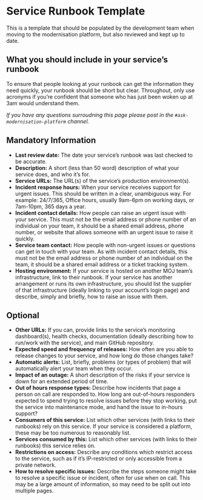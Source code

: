 # Service Runbook Template

This is a template that should be populated by the development team when moving to the modernisation platform, but also reviewed and kept up to date.

## What you should include in your service’s runbook

To ensure that people looking at your runbook can get the information they need quickly, your runbook should be short but clear. Throughout, only use acronyms if you’re confident that someone who has just been woken up at 3am would understand them.

*If you have any questions surroudning this page please post in the `#ask-modernisation-platform` channel.*

## Mandatory Information
* __Last review date:__ The date your service’s runbook was last checked to be accurate.
* __Description:__ A short (less than 50 word) description of what your service does, and who it’s for.
* __Service URLs:__ The URL(s) of the service’s production environment(s).
* __Incident response hours:__ When your service receives support for urgent issues. This should be written in a clear, unambiguous way. For example: 24/7/365, Office hours, usually 9am-6pm on working days, or 7am-10pm, 365 days a year.
* __Incident contact details:__ How people can raise an urgent issue with your service. This must not be the email address or phone number of an individual on your team, it should be a shared email address, phone number, or website that allows someone with an urgent issue to raise it quickly.
* __Service team contact:__ How people with non-urgent issues or questions can get in touch with your team. As with incident contact details, this must not be the email address or phone number of an individual on the team, it should be a shared email address or a ticket tracking system.
* __Hosting environment:__ If your service is hosted on another MOJ team’s infrastructure, link to their runbook. If your service has another arrangement or runs its own infrastructure, you should list the supplier of that infrastructure (ideally linking to your account’s login page) and describe, simply and briefly, how to raise an issue with them.


## Optional
* __Other URLs:__ If you can, provide links to the service’s monitoring dashboard(s), health checks, documentation (ideally describing how to run/work with the service), and main GitHub repository.
* __Expected speed and frequency of releases:__ How often are you able to release changes to your service, and how long do those changes take?
* __Automatic alerts:__ List, briefly, problems (or types of problem) that will automatically alert your team when they occur.
* __Impact of an outage:__ A short description of the risks if your service is down for an extended period of time.
* __Out of hours response types:__ Describe how incidents that page a person on call are responded to. How long are out-of-hours responders expected to spend trying to resolve issues before they stop working, put the service into maintenance mode, and hand the issue to in-hours support?
* __Consumers of this service:__ List which other services (with links to their runbooks) rely on this service. If your service is considered a platform, these may be too numerous to reasonably list.
* __Services consumed by this:__ List which other services (with links to their runbooks) this service relies on.
* __Restrictions on access:__ Describe any conditions which restrict access to the service, such as if it’s IP-restricted or only accessible from a private network.
* __How to resolve specific issues:__ Describe the steps someone might take to resolve a specific issue or incident, often for use when on call. This may be a large amount of information, so may need to be split out into multiple pages.
